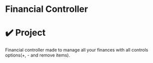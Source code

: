 # Financial Controller
# ✔️ Project
Financial controller made to manage all your finances with all controls options(+, - and remove items). 


